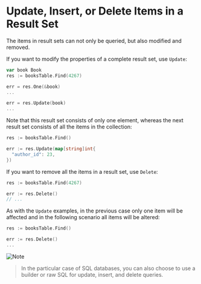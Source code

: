 # Update, Insert, or Delete Items in a Result Set

The items in result sets can not only be queried, but also modified and removed.

If you want to modify the properties of a complete result set, use `Update`:

```go
var book Book
res := booksTable.Find(4267)

err = res.One(&book)
...

err = res.Update(book)
...
```

Note that this result set consists of only one element, whereas the next result
set consists of all the items in the collection:

```go
res := booksTable.Find()

err := res.Update(map[string]int{
  "author_id": 23,
})
```

If you want to remove all the items in a result set, use `Delete`:

```go
res := booksTable.Find(4267)

err := res.Delete()
// ...
```

As with the `Update` examples, in the previous case only one item will be affected
and in the following scenario all items will be altered: 


```go
res := booksTable.Find()

err := res.Delete()
...
```

![Note](https://github.com/LizGoro90/db-tour/tree/master/static/img)
> In the particular case of SQL databases, you can also choose to use a builder or 
raw SQL for update, insert, and delete queries. 
